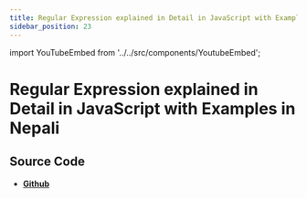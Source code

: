 ```yaml
---
title: Regular Expression explained in Detail in JavaScript with Examples in Nepali
sidebar_position: 23
---
```


import YouTubeEmbed from '../../src/components/YoutubeEmbed';

# Regular Expression explained in Detail in JavaScript with Examples in Nepali

<YouTubeEmbed videoId="5UMFvbZxvuE" />

## Source Code

- [**Github**](https://github.com/isarojdahal/javascript-workshop)
